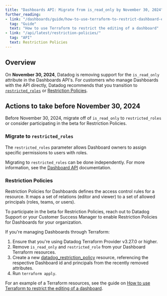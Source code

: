 ```yaml
---
title: "Dashboards API: Migrate from is_read_only by November 30, 2024"
further_reading:
- link: "/dashboards/guide/how-to-use-terraform-to-restrict-dashboard-edit/"
  tag: "Guide"
  text: "How to use Terraform to restrict the editing of a dashboard"
- link: "/api/latest/restriction-policies/"
  tag: "API"
  text: Restriction Policies  
---
```


## Overview

On **November 30, 2024**, Datadog is removing support for the `is_read_only` attribute in the Dashboards API's. For customers who manage Dashboards with the API directly, Datadog recommends that you transition to [`restricted_roles`](#migrate-to-restricted_roles) or [Restriction Policies](#restriction-policies). 

## Actions to take before November 30, 2024

Before November 30, 2024, migrate off of `is_read_only` to `restricted_roles` or consider participating in the beta for Restriction Policies.

### Migrate to `restricted_roles`

The `restricted_roles` parameter allows Dashboard owners to assign specific permissions to users with roles.

Migrating to `restricted_roles` can be done independently. For more information, see the [Dashboard API][1] documentation.

### Restriction Policies

Restriction Policies for Dashboards defines the access control rules for a resource. It maps a set of relations (editor and viewer) to a set of allowed principals (roles, teams, or users). 

To participate in the beta for Restriction Policies, reach out to Datadog Support or your Customer Success Manager to enable Restriction Policies for Dashboards for your organization. 

If you're managing Dashboards through Terraform: 
1. Ensure that you're using Datadog Terraform Provider v3.27.0 or higher.
2. Remove `is_read_only` and `restricted_role` from your Dashboard Terraform resources. 
3. Create a new [datadog_restriction_policy][2] resource, referencing the respective Dashboard id and principals from the recently removed attributes. 
4. Run `terraform apply`.

For an example of a Terraform resources, see the guide on [How to use Terraform to restrict the editing of a dashboard][3].

[1]: /api/latest/dashboards/
[2]: https://registry.terraform.io/providers/DataDog/datadog/latest/docs/resources/restriction_policy
[3]: /dashboards/guide/how-to-use-terraform-to-restrict-dashboard-edit/#restricting-a-dashboard-using-a-restriction-policy